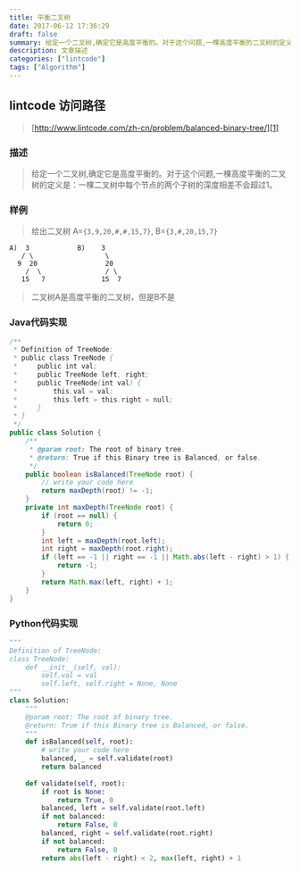 ```yaml
---
title: 平衡二叉树
date: 2017-06-12 17:36:29
draft: false
summary: 给定一个二叉树,确定它是高度平衡的。对于这个问题,一棵高度平衡的二叉树的定义是：一棵二叉树中每个节点的两个子树的深度相差不会超过1。
description: 文章描述
categories: ["lintcode"]
tags: ["Algorithm"]
---
```


## lintcode 访问路径

> [http://www.lintcode.com/zh-cn/problem/balanced-binary-tree/][1]

### 描述

> 给定一个二叉树,确定它是高度平衡的。对于这个问题,一棵高度平衡的二叉树的定义是：一棵二叉树中每个节点的两个子树的深度相差不会超过1。

### 样例

> 给出二叉树 A=`{3,9,20,#,#,15,7}`, B=`{3,#,20,15,7}`
> 
```
A)  3            B)    3 
   / \                  \
  9  20                 20
    /  \                / \
   15   7              15  7
```
> 二叉树A是高度平衡的二叉树，但是B不是

### Java代码实现

```java
/**
 * Definition of TreeNode:
 * public class TreeNode {
 *     public int val;
 *     public TreeNode left, right;
 *     public TreeNode(int val) {
 *         this.val = val;
 *         this.left = this.right = null;
 *     }
 * }
 */
public class Solution {
    /**
     * @param root: The root of binary tree.
     * @return: True if this Binary tree is Balanced, or false.
     */
    public boolean isBalanced(TreeNode root) {
        // write your code here
        return maxDepth(root) != -1;
    }
    private int maxDepth(TreeNode root) {
        if (root == null) {
            return 0;
        }
        int left = maxDepth(root.left);
        int right = maxDepth(root.right);
        if (left == -1 || right == -1 || Math.abs(left - right) > 1) {
            return -1;
        }
        return Math.max(left, right) + 1;
    }
}
```

### Python代码实现

```python
"""
Definition of TreeNode:
class TreeNode:
    def __init__(self, val):
        self.val = val
        self.left, self.right = None, None
"""
class Solution:
    """
    @param root: The root of binary tree.
    @return: True if this Binary tree is Balanced, or false.
    """
    def isBalanced(self, root):
        # write your code here
        balanced, _ = self.validate(root)
        return balanced
        
    def validate(self, root):
        if root is None:
            return True, 0
        balanced, left = self.validate(root.left)
        if not balanced:
            return False, 0
        balanced, right = self.validate(root.right)
        if not balanced:
            return False, 0
        return abs(left - right) < 2, max(left, right) + 1
```

[1]:	http://www.lintcode.com/zh-cn/problem/balanced-binary-tree/